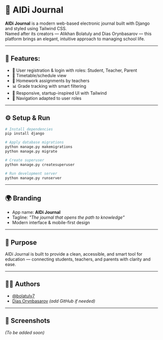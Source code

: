 
# 📘 AlDi Journal

**AlDi Journal** is a modern web-based electronic journal built with Django and styled using Tailwind CSS.  
Named after its creators — Alikhan Bolatuly and Dias Orynbasarov — this platform brings an elegant, intuitive approach to managing school life.

---

## 🚀 Features:

- 🔐 User registration & login with roles: Student, Teacher, Parent
- 📅 Timetable/schedule view
- 📝 Homework assignments by teachers
- 📊 Grade tracking with smart filtering
- 🎨 Responsive, startup-inspired UI with Tailwind
- 🧭 Navigation adapted to user roles

---

## ⚙️ Setup & Run

```bash
# Install dependencies
pip install django

# Apply database migrations
python manage.py makemigrations
python manage.py migrate

# Create superuser
python manage.py createsuperuser

# Run development server
python manage.py runserver
```

---

## 🌍 Branding

- App name: **AlDi Journal**
- Tagline: *"The journal that opens the path to knowledge"*
- Modern interface & mobile-first design

---

## 🧠 Purpose

AlDi Journal is built to provide a clean, accessible, and smart tool for education — connecting students, teachers, and parents with clarity and ease.

---

## 🧑‍💻 Authors

- [@bolatuly7](https://github.com/bolatuly7)
- [Dias Orynbasarov](#) *(add GitHub if needed)*

---

## 📸 Screenshots

*(To be added soon)*

